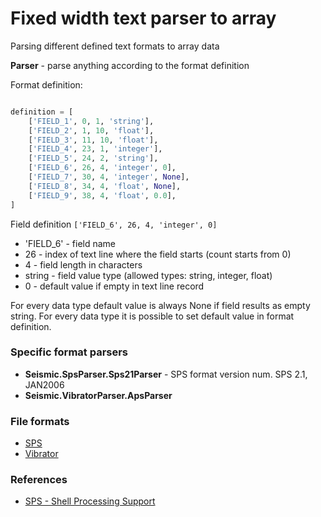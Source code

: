 # Fixed width text parser to array

Parsing different defined text formats to array data

**Parser** - parse anything according to the format definition

Format definition:
 
```python

definition = [
    ['FIELD_1', 0, 1, 'string'],
    ['FIELD_2', 1, 10, 'float'],
    ['FIELD_3', 11, 10, 'float'],
    ['FIELD_4', 23, 1, 'integer'],
    ['FIELD_5', 24, 2, 'string'],
    ['FIELD_6', 26, 4, 'integer', 0],
    ['FIELD_7', 30, 4, 'integer', None],
    ['FIELD_8', 34, 4, 'float', None],
    ['FIELD_9', 38, 4, 'float', 0.0],
]
```

Field definition ```['FIELD_6', 26, 4, 'integer', 0]``` 
* 'FIELD_6' - field name
* 26 - index of text line where the field starts (count starts from 0)
* 4 - field length in characters 
* string - field value type (allowed types: string, integer, float)
* 0 - default value if empty in text line record

For every data type default value is always None if field results as empty string.
For every data type it is possible to set default value in format definition.

### Specific format parsers
* **Seismic.SpsParser.Sps21Parser** - SPS format version num.     SPS 2.1, JAN2006
* **Seismic.VibratorParser.ApsParser** 

### File formats

* [SPS](doc/SPS.md)
* [Vibrator](doc/Vibrator.md)


### References
* [SPS - Shell Processing Support](https://en.wikipedia.org/wiki/Shell_Processing_Support)

